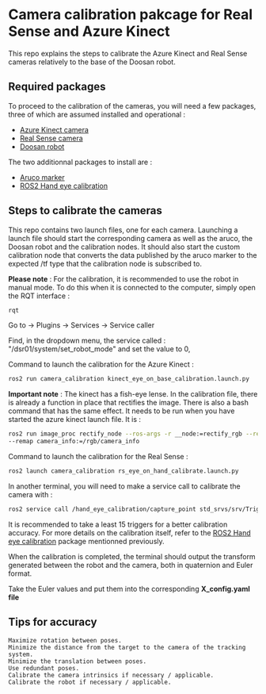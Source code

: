 # Camera calibration pakcage for Real Sense and Azure Kinect 

This repo explains the steps to calibrate the Azure Kinect and Real Sense cameras relatively to the base of the Doosan robot.

## Required packages
To proceed to the calibration of the cameras, you will need a few packages, three of which are assumed installed and operational : 

- [Azure Kinect camera](https://github.com/microsoft/Azure_Kinect_ROS_Driver)
- [Real Sense camera](https://github.com/IntelRealSense/realsense-ros)
- [Doosan robot](https://github.com/doosan-robotics/doosan-robot2)

The two additionnal packages to install are :

- [Aruco marker](https://github.com/JMU-ROBOTICS-VIVA/ros2_aruco)
- [ROS2 Hand eye calibration](https://github.com/giuschio/ros2_handeye_calibration)

## Steps to calibrate the cameras

This repo contains two launch files, one for each camera. Launching a launch file should start the corresponding camera as well as the aruco, the Doosan robot and the calibration nodes. It should also start the custom calibration node that converts the data published by the aruco marker to the expected /tf type that the calibration node is subscribed to.

**Please note** : For the calibration, it is recommended to use the robot in manual mode. To do this when it is connected to the computer, simply open the RQT interface :

```bash
rqt
```
Go to -> Plugins -> Services -> Service caller

Find, in the dropdown menu, the service called : "/dsr01/system/set_robot_mode" and set the value to 0, 

Command to launch the calibration for the Azure Kinect : 

```bash
ros2 run camera_calibration kinect_eye_on_base_calibration.launch.py
```
**Important note** : The kinect has a fish-eye lense. In the calibration file, there is already a function
in place that rectifies the image. There is also a bash command that has the same effect. It needs to be run 
when you have started the azure kinect launch file. It is :
```bash
ros2 run image_proc rectify_node --ros-args -r __node:=rectify_rgb --remap image:=rgb/image_raw --remap image_rect:=rgb/image_rect_raw
--remap camera_info:=/rgb/camera_info
```

Command to launch the calibration for the Real Sense : 
```bash 
ros2 launch camera_calibration rs_eye_on_hand_calibrate.launch.py
```

In another terminal, you will need to make a service call to calibrate the camera with : 
```bash
ros2 service call /hand_eye_calibration/capture_point std_srvs/srv/Trigger {}
```
It is recommended to take a least 15 triggers for a better calibration accuracy. For more details on the calibration itself, refer to the [ROS2 Hand eye calibration](https://github.com/giuschio/ros2_handeye_calibration) package mentionned previously. 

When the calibration is completed, the terminal should output the transform generated between the robot and the camera, both in quaternion and Euler format.

Take the Euler values and put them into the corresponding **X_config.yaml file**

## Tips for accuracy

    Maximize rotation between poses.
    Minimize the distance from the target to the camera of the tracking system.
    Minimize the translation between poses.
    Use redundant poses.
    Calibrate the camera intrinsics if necessary / applicable.
    Calibrate the robot if necessary / applicable.


## 
